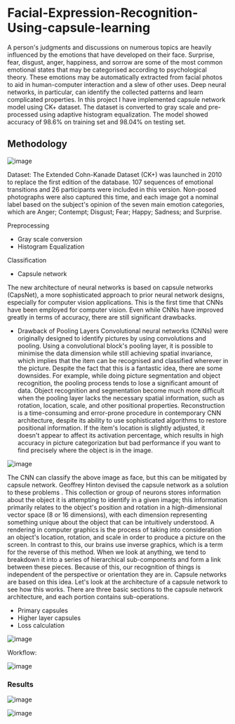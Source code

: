 # Facial-Expression-Recognition-Using-capsule-learning

A person's judgments and discussions on numerous topics are heavily influenced by the emotions that have developed on their face. Surprise, fear, disgust, anger, happiness, and sorrow are some of the most common emotional states that may be categorised according to psychological theory. These emotions may be automatically extracted from facial photos to aid in human-computer interaction and a slew of other uses. Deep neural networks, in particular, can identify the collected patterns and learn complicated properties. In this project I have implemented capsule network model using CK+ dataset. The dataset is converted to gray scale and pre-processed using adaptive histogram equalization. The model showed accuracy of 98.6% on training set and 98.04% on testing set.

## Methodology

![image](https://user-images.githubusercontent.com/61981756/199006875-9778a13d-58f8-4126-a83f-3bead619dd66.png)

Dataset: 
The Extended Cohn-Kanade Dataset (CK+)  was launched in 2010 to replace the first edition of the database. 107 sequences of emotional transitions and 26 participants were included in this version. Non-posed photographs were also captured this time, and each image got a nominal label based on the subject's opinion of the seven main emotion categories, which are Anger; Contempt; Disgust; Fear; Happy; Sadness; and Surprise.

Preprocessing 

* Gray scale conversion
* Histogram Equalization

Classification

* Capsule network

The new architecture of neural networks is based on capsule networks (CapsNet), a more sophisticated approach to prior neural network designs, especially for computer vision applications. This is the first time that CNNs have been employed for computer vision. Even while CNNs have improved greatly in terms of accuracy, there are still significant drawbacks.

* Drawback of Pooling Layers
Convolutional neural networks (CNNs) were originally designed to identify pictures by using convolutions and pooling. Using a convolutional block's pooling layer, it is possible to minimise the data dimension while still achieving spatial invariance, which implies that the item can be recognised and classified wherever in the picture. Despite the fact that this is a fantastic idea, there are some downsides. For example, while doing picture segmentation and object recognition, the pooling process tends to lose a significant amount of data. Object recognition and segmentation become much more difficult when the pooling layer lacks the necessary spatial information, such as rotation, location, scale, and other positional properties. Reconstruction is a time-consuming and error-prone procedure in contemporary CNN architecture, despite its ability to use sophisticated algorithms to restore positional information. If the item's location is slightly adjusted, it doesn't appear to affect its activation percentage, which results in high accuracy in picture categorization but bad performance if you want to find precisely where the object is in the image.

![image](https://user-images.githubusercontent.com/61981756/199007427-f622e789-c78a-4a56-b5e7-d2e6eb48652d.png)

The CNN can classify the above image as face, but this can be mitigated by capsule network.
Geoffrey Hinton devised the capsule network as a solution to these problems . This collection or group of neurons stores information about the object it is attempting to identify in a given image; this information primarily relates to the object's position and rotation in a high-dimensional vector space (8 or 16 dimensions), with each dimension representing something unique about the object that can be intuitively understood.
A rendering in computer graphics is the process of taking into consideration an object's location, rotation, and scale in order to produce a picture on the screen. In contrast to this, our brains use inverse graphics, which is a term for the reverse of this method. When we look at anything, we tend to breakdown it into a series of hierarchical sub-components and form a link between these pieces. Because of this, our recognition of things is independent of the perspective or orientation they are in. Capsule networks are based on this idea.
Let's look at the architecture of a capsule network to see how this works. There are three basic sections to the capsule network architecture, and each portion contains sub-operations.

*	Primary capsules
*	Higher layer capsules
*	Loss calculation

![image](https://user-images.githubusercontent.com/61981756/199007685-2fbf7b40-5182-4dff-83fa-d73ee8e5233e.png)

Workflow:

![image](https://user-images.githubusercontent.com/61981756/199007720-e50aadb3-ac04-40bf-a382-114081d2ee2f.png)

### Results

![image](https://user-images.githubusercontent.com/61981756/199007782-bdfb5a7b-1945-4569-8825-98ee190730fa.png)

![image](https://user-images.githubusercontent.com/61981756/199007840-30f912eb-d72b-4917-bd03-b41fd6685468.png)

 
